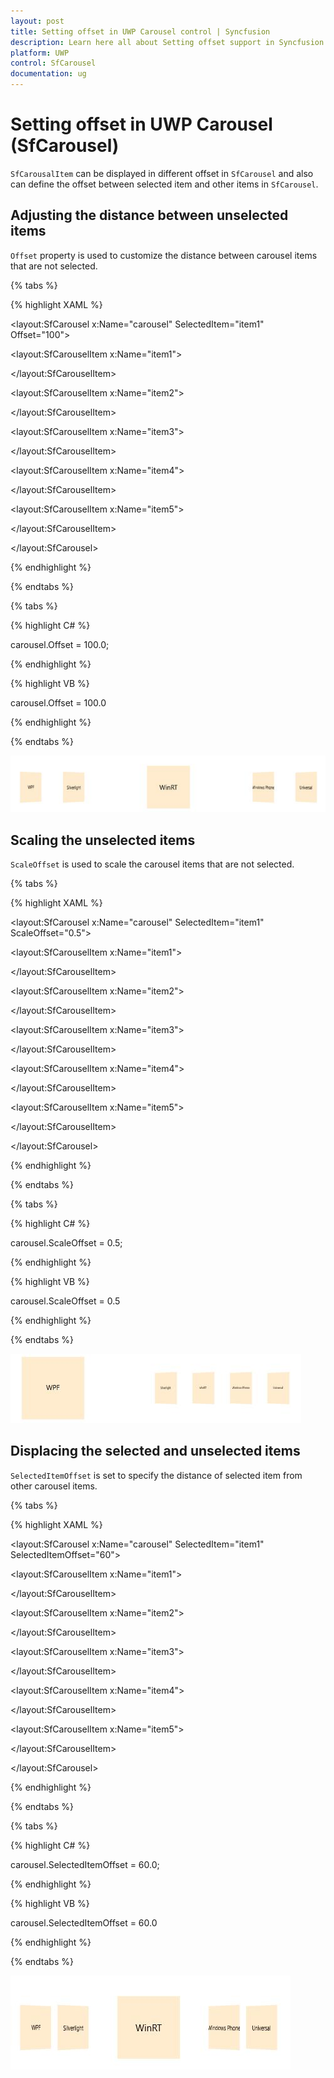 ```yaml
---
layout: post
title: Setting offset in UWP Carousel control | Syncfusion
description: Learn here all about Setting offset support in Syncfusion UWP Carousel (SfCarousel) control and more.
platform: UWP
control: SfCarousel
documentation: ug
---
```


# Setting offset in UWP Carousel (SfCarousel)

`SfCarousalItem` can be displayed in different offset in `SfCarousel` and also can define the offset between selected item and other items in `SfCarousel`.

## Adjusting the distance between unselected items

`Offset` property is used to customize the distance between carousel items that are not selected.

{% tabs %}

{% highlight XAML %}

<layout:SfCarousel x:Name="carousel" SelectedItem="item1" Offset="100">

<layout:SfCarouselItem x:Name="item1">

<Border Background="BlanchedAlmond" Height="100" Width="100">

<TextBlock Text="WPF" VerticalAlignment="Center" HorizontalAlignment="Center"/>

</Border>

</layout:SfCarouselItem>

<layout:SfCarouselItem x:Name="item2">

<Border Background="BlanchedAlmond" Height="100" Width="100">

<TextBlock Text="Silverlight" VerticalAlignment="Center" HorizontalAlignment="Center"/>

</Border>

</layout:SfCarouselItem>

<layout:SfCarouselItem x:Name="item3">

<Border Background="BlanchedAlmond" Height="100" Width="100">

<TextBlock Text="WinRT" VerticalAlignment="Center" HorizontalAlignment="Center"/>

</Border>

</layout:SfCarouselItem>

<layout:SfCarouselItem x:Name="item4">

<Border Background="BlanchedAlmond" Height="100" Width="100">

<TextBlock Text="Windows Phone" VerticalAlignment="Center" HorizontalAlignment="Center"/>

</Border>

</layout:SfCarouselItem>

<layout:SfCarouselItem x:Name="item5">

<Border Background="BlanchedAlmond" Height="100" Width="100">

<TextBlock Text="Universal" VerticalAlignment="Center" HorizontalAlignment="Center"/>

</Border>

</layout:SfCarouselItem>

</layout:SfCarousel>

{% endhighlight %}

{% endtabs %}

{% tabs %}

{% highlight C# %}

carousel.Offset = 100.0;

{% endhighlight %}

{% highlight VB %}

carousel.Offset = 100.0

{% endhighlight %}

{% endtabs %}

![Offset view](SfCarousel-images/SfCarousel-img9.jpeg)

## Scaling the unselected items

`ScaleOffset` is used to scale the carousel items that are not selected.

{% tabs %}

{% highlight XAML %}

<layout:SfCarousel x:Name="carousel" SelectedItem="item1" ScaleOffset="0.5">

<layout:SfCarouselItem x:Name="item1">

<Border Background="BlanchedAlmond" Height="100" Width="100">

<TextBlock Text="WPF" VerticalAlignment="Center" HorizontalAlignment="Center"/>

</Border>

</layout:SfCarouselItem>

<layout:SfCarouselItem x:Name="item2">

<Border Background="BlanchedAlmond" Height="100" Width="100">

<TextBlock Text="Silverlight" VerticalAlignment="Center" HorizontalAlignment="Center"/>

</Border>

</layout:SfCarouselItem>

<layout:SfCarouselItem x:Name="item3">

<Border Background="BlanchedAlmond" Height="100" Width="100">

<TextBlock Text="WinRT" VerticalAlignment="Center" HorizontalAlignment="Center"/>

</Border>

</layout:SfCarouselItem>

<layout:SfCarouselItem x:Name="item4">

<Border Background="BlanchedAlmond" Height="100" Width="100">

<TextBlock Text="Windows Phone" VerticalAlignment="Center" HorizontalAlignment="Center"/>

</Border>

</layout:SfCarouselItem>

<layout:SfCarouselItem x:Name="item5">

<Border Background="BlanchedAlmond" Height="100" Width="100">

<TextBlock Text="Universal" VerticalAlignment="Center" HorizontalAlignment="Center"/>

</Border>

</layout:SfCarouselItem>

</layout:SfCarousel>

{% endhighlight %}

{% endtabs %}

{% tabs %}

{% highlight C# %}

carousel.ScaleOffset = 0.5;

{% endhighlight %}

{% highlight VB %}

carousel.ScaleOffset = 0.5

{% endhighlight %}

{% endtabs %}

![ScaleOffset view](SfCarousel-images/SfCarousel-img10.jpeg)

## Displacing the selected and unselected items

`SelectedItemOffset` is set to specify the distance of selected item from other carousel items.

{% tabs %}

{% highlight XAML %}

<layout:SfCarousel x:Name="carousel" SelectedItem="item1" SelectedItemOffset="60">

<layout:SfCarouselItem x:Name="item1">

<Border Background="BlanchedAlmond" Height="100" Width="100">

<TextBlock Text="WPF" VerticalAlignment="Center" HorizontalAlignment="Center"/>

</Border>

</layout:SfCarouselItem>

<layout:SfCarouselItem x:Name="item2">

<Border Background="BlanchedAlmond" Height="100" Width="100">

<TextBlock Text="Silverlight" VerticalAlignment="Center" HorizontalAlignment="Center"/>

</Border>

</layout:SfCarouselItem>

<layout:SfCarouselItem x:Name="item3">

<Border Background="BlanchedAlmond" Height="100" Width="100">

<TextBlock Text="WinRT" VerticalAlignment="Center" HorizontalAlignment="Center"/>

</Border>

</layout:SfCarouselItem>

<layout:SfCarouselItem x:Name="item4">

<Border Background="BlanchedAlmond" Height="100" Width="100">

<TextBlock Text="Windows Phone" VerticalAlignment="Center" HorizontalAlignment="Center"/>

</Border>

</layout:SfCarouselItem>

<layout:SfCarouselItem x:Name="item5">

<Border Background="BlanchedAlmond" Height="100" Width="100">

<TextBlock Text="Universal" VerticalAlignment="Center" HorizontalAlignment="Center"/>

</Border>

</layout:SfCarouselItem>

</layout:SfCarousel>

{% endhighlight %}

{% endtabs %}

{% tabs %}

{% highlight C# %}

carousel.SelectedItemOffset = 60.0;

{% endhighlight %}

{% highlight VB %}

carousel.SelectedItemOffset = 60.0

{% endhighlight %}

{% endtabs %}

![SelectedItemOffset view](SfCarousel-images/SfCarousel-img11.jpeg)


